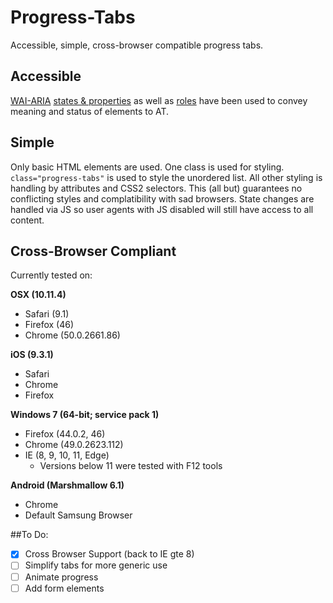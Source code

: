 # Progress-Tabs
Accessible, simple, cross-browser compatible progress tabs.

## Accessible
[WAI-ARIA](https://www.w3.org/WAI/intro/aria.php "Web Accessibility Initiative :: ARIA Homepage") [states & properties](https://www.w3.org/TR/wai-aria/states_and_properties "ARIA States and Properties") as well as [roles](https://www.w3.org/TR/wai-aria/roles "ARIA Roles Model") have been used to convey meaning and status of elements to AT.
## Simple
Only basic HTML elements are used. One class is used for styling. `class="progress-tabs"` is used to style the unordered list. All other styling is handling by attributes and CSS2 selectors. This (all but) guarantees no conflicting styles and complatibility with sad browsers. State changes are handled via JS so user agents with JS disabled will still have access to all content.

## Cross-Browser Compliant
Currently tested on:

**OSX (10.11.4)**
* Safari (9.1)
* Firefox (46)
* Chrome (50.0.2661.86)

**iOS (9.3.1)**
* Safari
* Chrome
* Firefox

**Windows 7 (64-bit; service pack 1)**
* Firefox (44.0.2, 46)
* Chrome (49.0.2623.112)
* IE (8, 9, 10, 11, Edge)
  * Versions below 11 were tested with F12 tools

**Android (Marshmallow 6.1)**
* Chrome
* Default Samsung Browser

##To Do:
- [x] Cross Browser Support (back to IE gte 8)
- [ ] Simplify tabs for more generic use
- [ ] Animate progress
- [ ] Add form elements
